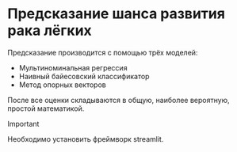 # Предсказание шанса развития рака лёгких
Предсказание производится с помощью трёх моделей:
* Мультиноминальная регрессия
* Наивный байесовский классификатор
* Метод опорных векторов  

После все оценки складываются в общую, наиболее вероятную, простой математикой.
> [!IMPORTANT]
> Необходимо установить фреймворк streamlit.

